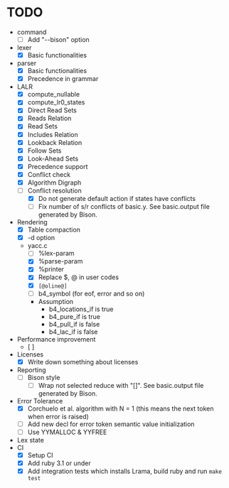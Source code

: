 # TODO

* command
  * [ ] Add "--bison" option
* lexer
  * [x] Basic functionalities
* parser
  * [x] Basic functionalities
  * [x] Precedence in grammar
* LALR
  * [x] compute_nullable
  * [x] compute_lr0_states
  * [x] Direct Read Sets
  * [x] Reads Relation
  * [x] Read Sets
  * [x] Includes Relation
  * [x] Lookback Relation
  * [x] Follow Sets
  * [x] Look-Ahead Sets
  * [x] Precedence support
  * [x] Conflict check
  * [x] Algorithm Digraph
  * [ ] Conflict resolution
    * [x] Do not generate default action if states have conflicts
    * [ ] Fix number of s/r conflicts of basic.y. See basic.output file generated by Bison.
* Rendering
  * [x] Table compaction
  * [x] -d option
  * yacc.c
    * [ ] %lex-param
    * [x] %parse-param
    * [x] %printer
    * [x] Replace $, @ in user codes
    * [x] `[@oline@]`
    * [ ] b4_symbol (for eof, error and so on)
    * Assumption
      * b4_locations_if is true
      * b4_pure_if is true
      * b4_pull_if is false
      * b4_lac_if is false
* Performance improvement
  * [ ]
* Licenses
  * [x] Write down something about licenses
* Reporting
  * [ ] Bison style
    * [ ] Wrap not selected reduce with "[]". See basic.output file generated by Bison.
* Error Tolerance
  * [x] Corchuelo et al. algorithm with N = 1 (this means the next token when error is raised)
  * [ ] Add new decl for error token semantic value initialization
  * [ ] Use YYMALLOC & YYFREE
* Lex state
* CI
  * [x] Setup CI
  * [x] Add ruby 3.1 or under
  * [x] Add integration tests which installs Lrama, build ruby and run `make test`
